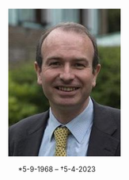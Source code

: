 

![james aitken](../photos/james_k._aitken.jpg)   

&nbsp;&nbsp;&nbsp;&nbsp;&nbsp;\*5-9-1968 – †5-4-2023



 